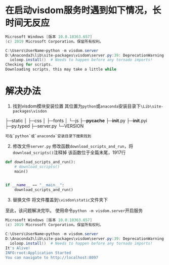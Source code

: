 # 在启动visdom服务时遇到如下情况，长时间无反应
```powershell
Microsoft Windows [版本 10.0.18363.657]
(c) 2019 Microsoft Corporation。保留所有权利。

C:\Users\UserName>python -m visdom.server
D:\Anaconda3\lib\site-packages\visdom\server.py:39: DeprecationWarning: zmq.eventloop.ioloop is deprecated in pyzmq 17. pyzmq now works with default tornado and asyncio eventloops.
  ioloop.install()  # Needs to happen before any tornado imports!
Checking for scripts.
Downloading scripts, this may take a little while
```
# 解决办法

 1. 找到visdom模块安装位置
 	其位置为`python`或`anaconda`安装目录下`\Lib\site-packages\visdon`
  
├─static
│  ├─css
│  ├─fonts
│  └─js
├─__pycache__
├─__init__.py
├─__init__.pyi
├─py.typed
├─server.py
└─VERSION

 	可在`python`或`anaconda`安装目录下搜索找到
 2. 修改文件`server.py`
 修改函数`download_scripts_and_run`，将`download_scripts()`注释掉
 该函数位于全篇末尾，1917行


```python
def download_scripts_and_run():
    # download_scripts()
    main()


if __name__ == "__main__":
    download_scripts_and_run()
```

 3. 替换文件
    将文件覆盖到`\visdon\static`文件夹下






至此，该问题解决完毕。
使用命令`python -m visdom.server`开启服务

```powershell
Microsoft Windows [版本 10.0.18363.657]
(c) 2019 Microsoft Corporation。保留所有权利。

C:\Users\UserName>python -m visdom.server
D:\Anaconda3\lib\site-packages\visdom\server.py:39: DeprecationWarning: zmq.eventloop.ioloop is deprecated in pyzmq 17. pyzmq now works with default tornado and asyncio eventloops.
  ioloop.install()  # Needs to happen before any tornado imports!
It's Alive!
INFO:root:Application Started
You can navigate to http://localhost:8097
```
